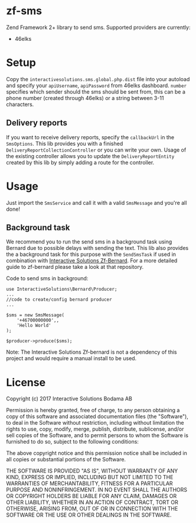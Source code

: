 # zf-sms
Zend Framework 2+ library to send sms. Supported providers are currently:
- 46elks

# Setup
Copy the `interactivesolutions.sms.global.php.dist` file into your autoload and specify your `apiUsername`, `apiPassword`
from 46elks dashboard. `number` specifies which sender should the sms should be sent from, this can be a phone number
(created through 46elks) or a string between 3-11 characters.

## Delivery reports
If you want to receive delivery reports, specify the `callbackUrl` in the `SmsOptions`. This lib provides you with a finished
`DeliveryReportCollectionController` or you can write your own. Usage of the existing controller allows you to update
the `DeliveryReportEntity` created by this lib by simply adding a route for the controller.

# Usage
Just import the `SmsService` and call it with a valid `SmsMessage` and you're all done!

## Background task
We recommend you to run the send sms in a background task using Bernard due to possible delays with sending the text. 
This lib also provides the a background task for this purpose with the `SendSmsTask` if used in combination with 
[Interactive Solutions Zf-Bernard](https://github.com/interactive-solutions/zf-bernard). For a more detailed guide
to zf-bernard please take a look at that repository.

Code to send sms in background:
```
use InteractiveSolutions\Bernard\Producer;
...
//code to create/config bernard producer
...

$sms = new SmsMessage(
    '+46700000000',,
    'Hello World'
);

$producer->produce($sms);
```

Note: The Interactive Solutions Zf-bernard is not a dependency of this project and would require a manual install to be used.

# License
Copyright (c) 2017 Interactive Solutions Bodama AB

Permission is hereby granted, free of charge, to any person obtaining a copy of this software and associated documentation files (the "Software"), to deal in the Software without restriction, including without limitation the rights to use, copy, modify, merge, publish, distribute, sublicense, and/or sell copies of the Software, and to permit persons to whom the Software is furnished to do so, subject to the following conditions:

The above copyright notice and this permission notice shall be included in all copies or substantial portions of the Software.

THE SOFTWARE IS PROVIDED "AS IS", WITHOUT WARRANTY OF ANY KIND, EXPRESS OR IMPLIED, INCLUDING BUT NOT LIMITED TO THE WARRANTIES OF MERCHANTABILITY, FITNESS FOR A PARTICULAR PURPOSE AND NONINFRINGEMENT. IN NO EVENT SHALL THE AUTHORS OR COPYRIGHT HOLDERS BE LIABLE FOR ANY CLAIM, DAMAGES OR OTHER LIABILITY, WHETHER IN AN ACTION OF CONTRACT, TORT OR OTHERWISE, ARISING FROM, OUT OF OR IN CONNECTION WITH THE SOFTWARE OR THE USE OR OTHER DEALINGS IN THE SOFTWARE.
